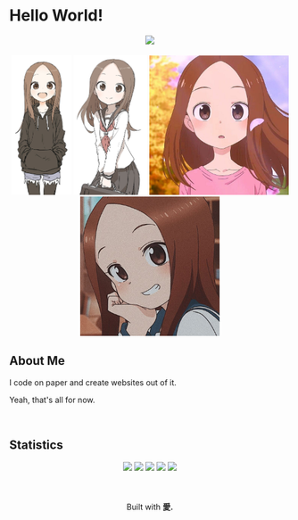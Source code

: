 # Hello World!

<div align="center">
  <img src="https://skillicons.dev/icons?i=html,css,javascript,vscode">
</div>

<br>

<div align="center">
<picture>
  <img height="250" src="assets/takagi.jfif">
</picture>
<picture>
  <img height="250" src="assets/takagi-1.jfif">
</picture>
<picture>
  <img height="250" src="assets/takagi-2.jfif">
</picture>
<picture>
  <img height="250" src="assets/takagi-3.jfif">
</picture>
</div>

## About Me
I code on paper and create websites out of it.

Yeah, that's all for now.

<br>

## Statistics
<div align="center">
<img height=150 src="http://github-profile-summary-cards.vercel.app/api/cards/profile-details?username=bocharudo&theme=tokyonight">
<img height="150" src="https://github-readme-stats.vercel.app/api?username=bocharudo&theme=tokyonight&show_icons=true&hide_border=true&count_private=true" draggable="false">
<img height="150" src="https://github-readme-stats.vercel.app/api/top-langs/?username=bocharudo&theme=tokyonight&layout=compact&hide_border=true" draggable="false">
<img height=150 src="http://github-profile-summary-cards.vercel.app/api/cards/most-commit-language?username=bocharudo&theme=tokyonight">
<img height=150 src="https://github-readme-streak-stats.herokuapp.com/?user=bocharudo&stroke=ffffff&background=1a1b27&ring=3382ed&fire=3382ed&currStreakNum=ffffff&currStreakLabel=3382ed&sideNums=ffffff&sideLabels=ffffff&dates=ffffff&hide_border=true" />
</div>

<br>
<br>
<br>

<div align="center">
  Built with <strong>愛.</strong>
</div>
